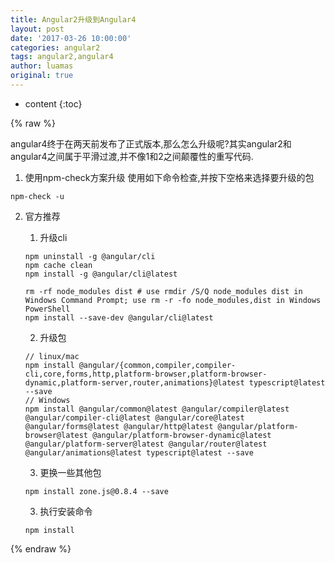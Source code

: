 ```yaml
---
title: Angular2升级到Angular4
layout: post
date: '2017-03-26 10:00:00'
categories: angular2
tags: angular2,angular4
author: luamas
original: true
---
```


* content
{:toc}

{% raw %}

angular4终于在两天前发布了正式版本,那么怎么升级呢?其实angular2和angular4之间属于平滑过渡,并不像1和2之间颠覆性的重写代码.






1. 使用npm-check方案升级
使用如下命令检查,并按下空格来选择要升级的包
```
npm-check -u
```


2. 官方推荐
    1. 升级cli

    ```
    npm uninstall -g @angular/cli
    npm cache clean
    npm install -g @angular/cli@latest

    rm -rf node_modules dist # use rmdir /S/Q node_modules dist in Windows Command Prompt; use rm -r -fo node_modules,dist in Windows PowerShell
    npm install --save-dev @angular/cli@latest
    ```
    2. 升级包

    ```
    // linux/mac
    npm install @angular/{common,compiler,compiler-cli,core,forms,http,platform-browser,platform-browser-dynamic,platform-server,router,animations}@latest typescript@latest --save
    // Windows
    npm install @angular/common@latest @angular/compiler@latest @angular/compiler-cli@latest @angular/core@latest @angular/forms@latest @angular/http@latest @angular/platform-browser@latest @angular/platform-browser-dynamic@latest @angular/platform-server@latest @angular/router@latest @angular/animations@latest typescript@latest --save
    ```

    3. 更换一些其他包

    ```
    npm install zone.js@0.8.4 --save
    ```

    3. 执行安装命令

    ```
    npm install
    ```


{% endraw %}